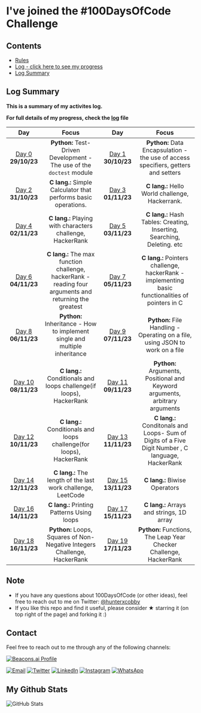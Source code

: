 # I've joined the #100DaysOfCode Challenge

## Contents

- [Rules](rules.md)
- [Log - click here to see my progress](log.md)
- [Log Summary](#log-summary)

## Log Summary

**This is a summary of my activites log.**

**For full details of my progress, check the [log](log.md) file**

|Day|Focus|Day|Focus|
|:---:|:----:|:---:|:----:|
|[Day 0](log.md#day-0-october-29-2023) **29/10/23**| **Python:** Test-Driven Development - The use of the `doctest` module|[Day 1](log.md#day-1-october-30-2023) **30/10/23**| **Python:** Data Encapsulation - the use of access specifiers, getters and setters |
|[Day 2](log.md#day-2-october-31-2023) **31/10/23**| **C lang.:** Simple Calculator that performs basic operations.|[Day 3](log.md#day-3-november-1-2023) **01/11/23**| **C lang.:** Hello World challenge, Hackerrank. |
|[Day 4](log.md#day-4-november-2-2023) **02/11/23**| **C lang.:** Playing with characters challenge, HackerRank|[Day 5](log.md#day-5-november-3-2023) **03/11/23** | **C lang.:** Hash Tables: Creating, Inserting, Searching, Deleting. etc|
|[Day 6](log.md#day-6-november-4-2023) **04/11/23**| **C lang.:** The max function challenge, hackerRank - reading four arguments and returning the greatest|[Day 7](log.md#day-7-november-5-2023) **05/11/23**| **C lang.:** Pointers challenge, hackerRank -  implementing basic functionalities of pointers in C | 
[Day 8](log.md#day-8-november-6-2023) **06/11/23**|  **Python:** Inheritance - How to implement single and multiple inheritance | [Day 9](log.md#day-9-november-7-2023) **07/11/23**|  **Python:** File Handling - Operating on a file, using JSON to work on a file |
|[Day 10](log.md#day-10-november-8-2023) **08/11/23**| **C lang.:** Conditionals and loops challenge(if loops), HackerRank| [Day 11](log.md#day-11-november-9-2023) **09/11/23**|  **Python:** Arguments, Positional and Keyword arguments, arbitrary arguments|
|[Day 12](log.md#day-12-november-10-2023) **10/11/23**| **C lang.:** Conditionals and loops challenge(for loops), HackerRank|[Day 13](log.md#day-13-november-11-2023) **11/11/23**| **C lang.:** Conditonals and Loops- Sum of Digits of a Five Digit Number , C language, HackerRank|
|[Day 14](log.md#day-14-november-12-2023) **12/11/23**| **C lang.:** The length of the last work challenge, LeetCode|[Day 15](log.md#day-15-november-13-2023) **13/11/23**| **C lang.:** Biwise Operators |
|[Day 16](log.md#day-16-november-11-2023) **14/11/23**| **C lang.:** Printing Patterns Using loops |[Day 17](log.md#day-17-november-15-2023) **15/11/23**| **C lang.:** Arrays and strings, 1D array | 
|[Day 18](log.md#day-18-november-16-2023) **16/11/23**| **Python:** Loops, Squares of Non-Negative Integers Challenge, HackerRank |[Day 19](log.md#day-19-november-17-2023) **17/11/23**| **Python:** Functions, The Leap Year Checker Challenge, HackerRank |[Day 20](log.md#day-20-november-18-2023) **18/11/23**| **Python:** IF-ELSE, Number Classification Challenge, HackerRank

## Note

- If you have any questions about 100DaysOfCode (or other ideas), feel free to reach out to me on Twitter: [@hunterxcobby](https://twitter.com/hunterxcobby)
- If you like this repo and find it useful, please consider &#9733; starring it (on top right of the page) and forking it :)

 
## Contact

Feel free to reach out to me through any of the following channels:

[![Beacons.ai Profile](https://img.shields.io/badge/Beacons.ai-cobbysefah-9cf?style=for-the-badge&logo=beacons&color=blue)](https://beacons.ai/cobbysefahsolomon)


[![Email](https://img.shields.io/badge/Email-D14836?style=for-the-badge&logo=gmail&logoColor=white)](mailto:solomonsefah13@gmail.com)
[![Twitter](https://img.shields.io/badge/Twitter-1DA1F2?style=for-the-badge&logo=twitter&logoColor=white)](https://twitter.com/hunterxcobby)
[![LinkedIn](https://img.shields.io/badge/LinkedIn-0077B5?style=for-the-badge&logo=linkedin&logoColor=white)](https://www.linkedin.com/in/cobby-sefah-solomon-~-c-s-s-6460bb279/)
[![Instagram](https://img.shields.io/badge/Instagram-E4405F?style=for-the-badge&logo=instagram&logoColor=white)](https://www.instagram.com/cobby_is_a_god)
[![WhatsApp](https://img.shields.io/badge/WhatsApp-25D366?style=for-the-badge&logo=whatsapp&logoColor=white)](https://wa.me/233557452729)

## My Github Stats
![GitHub Stats](https://github-readme-stats.vercel.app/api?username=hunterxcobby&show_icons=true&count_private=true&hide_title=true&hide=prs&theme=radical)
